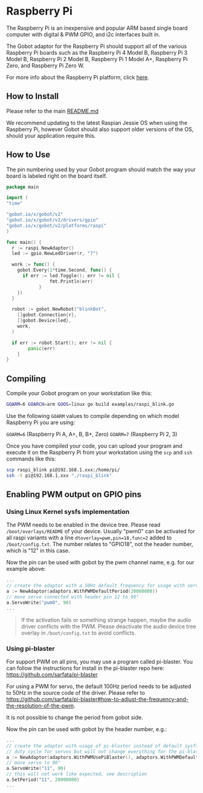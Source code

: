 # Raspberry Pi

The Raspberry Pi is an inexpensive and popular ARM based single board computer with digital & PWM GPIO, and i2c interfaces
built in.

The Gobot adaptor for the Raspberry Pi should support all of the various Raspberry Pi boards such as the
Raspberry Pi 4 Model B, Raspberry Pi 3 Model B, Raspberry Pi 2 Model B, Raspberry Pi 1 Model A+, Raspberry Pi Zero,
and Raspberry Pi Zero W.

For more info about the Raspberry Pi platform, click [here](http://www.raspberrypi.org/).

## How to Install

Please refer to the main [README.md](https://github.com/hybridgroup/gobot/blob/release/README.md)

We recommend updating to the latest Raspian Jessie OS when using the Raspberry Pi, however Gobot should also support
older versions of the OS, should your application require this.

## How to Use

The pin numbering used by your Gobot program should match the way your board is labeled right on the board itself.

```go
package main

import (
"time"

"gobot.io/x/gobot/v2"
"gobot.io/x/gobot/v2/drivers/gpio"
"gobot.io/x/gobot/v2/platforms/raspi"
)

func main() {
  r := raspi.NewAdaptor()
  led := gpio.NewLedDriver(r, "7")

  work := func() {
    gobot.Every(1*time.Second, func() {
      if err := led.Toggle(); err != nil {
				fmt.Println(err)
			}
    })
  }

  robot := gobot.NewRobot("blinkBot",
    []gobot.Connection{r},
    []gobot.Device{led},
    work,
  )

  if err := robot.Start(); err != nil {
		panic(err)
	}
}
```

## Compiling

Compile your Gobot program on your workstation like this:

```sh
GOARM=6 GOARCH=arm GOOS=linux go build examples/raspi_blink.go
```

Use the following `GOARM` values to compile depending on which model Raspberry Pi you are using:

`GOARM=6` (Raspberry Pi A, A+, B, B+, Zero)
`GOARM=7` (Raspberry Pi 2, 3)

Once you have compiled your code, you can upload your program and execute it on the Raspberry Pi from your workstation
using the `scp` and `ssh` commands like this:

```sh
scp raspi_blink pi@192.168.1.xxx:/home/pi/
ssh -t pi@192.168.1.xxx "./raspi_blink"
```

## Enabling PWM output on GPIO pins

### Using Linux Kernel sysfs implementation

The PWM needs to be enabled in the device tree. Please read `/boot/overlays/README` of your device. Usually "pwm0" can
be activated for all raspi variants with a line `dtoverlay=pwm,pin=18,func=2` added to `/boot/config.txt`. The number
relates to "GPIO18", not the header number, which is "12" in this case.

Now the pin can be used with gobot by the pwm channel name, e.g. for our example above:

```go
...
// create the adaptor with a 50Hz default frequency for usage with servos
a := NewAdaptor(adaptors.WithPWMDefaultPeriod(20000000))
// move servo connected with header pin 12 to 90°
a.ServoWrite("pwm0", 90)
...
```

> If the activation fails or something strange happen, maybe the audio driver conflicts with the PWM. Please deactivate
> the audio device tree overlay in `/boot/config.txt` to avoid conflicts.

### Using pi-blaster

For support PWM on all pins, you may use a program called pi-blaster. You can follow the instructions for install in
the pi-blaster repo here: <https://github.com/sarfata/pi-blaster>

For using a PWM for servo, the default 100Hz period needs to be adjusted to 50Hz in the source code of the driver.
Please refer to <https://github.com/sarfata/pi-blaster#how-to-adjust-the-frequency-and-the-resolution-of-the-pwm>.

It is not possible to change the period from gobot side.

Now the pin can be used with gobot by the header number, e.g.:

```go
...
// create the adaptor with usage of pi-blaster instead of default sysfs, 50Hz default is given for calculate
// duty cycle for servos but will not change everything for the pi-blaster driver, see description above
a := NewAdaptor(adaptors.WithPWMUsePiBlaster(), adaptors.WithPWMDefaultPeriod(20000000))
// move servo to 90°
a.ServoWrite("11", 90)
// this will not work like expected, see description
a.SetPeriod("11", 20000000)
...
```

